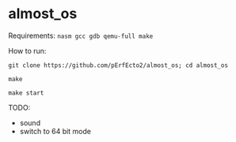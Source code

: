 # almost_os

Requirements: `nasm gcc gdb qemu-full make`

How to run:

`git clone https://github.com/pErfEcto2/almost_os; cd almost_os`

`make`

`make start`

TODO:

- sound
- switch to 64 bit mode
